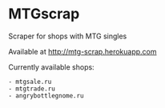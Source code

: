 # MTGscrap
Scraper for shops with MTG singles

Available at http://mtg-scrap.herokuapp.com

Currently available shops:

    - mtgsale.ru
    - mtgtrade.ru
    - angrybottlegnome.ru
